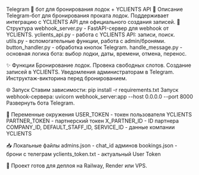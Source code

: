 Telegram 📢 бот для бронирования лодок + YCLIENTS API
🔄 Описание
Telegram-бот для бронирования проката лодок. Поддерживает интеграцию с YCLIENTS API для официального создания записей.
📂 Структура
webhook_server.py - FastAPI-сервер для webhook от YCLIENTS.
yclients_api.py - работа с YCLIENTS API: записи, поиск.
utils.py - вспомогательные функции, работа с admin/бронями.
button_handler.py - обработка кнопок Telegram.
handle_message.py - основная логика бота: выбор лодки, даты, времени, отмена, перенос.

✨ Функции
Бронирование лодок.
Провека свободных слотов.
Создание записей в YCLIENTS.
Уведомления администраторам в Telegram.
Инструктаж-викторина перед бронированием.

🌐 Запуск
Ставим зависимости:
pip install -r requirements.txt
Запуск webhook-сервера:
uvicorn webhook_server:app --host 0.0.0.0 --port 8000
Развернуть бота Telegram.

🔧 Переменные окружения
USER_TOKEN - токен пользователя YCLIENTS
PARTNER_TOKEN - партнерский токен
X_PARTNER_ID - ID партнера
COMPANY_ID, DEFAULT_STAFF_ID, SERVICE_ID - данные компании YCLIENTS

📥 Локальные файлы
admins.json - chat_id админов
bookings.json - брони с телеграм
yclients_token.txt - актуальный User Token

📍 Проект готов для деплоя на Railway, Render или VPS.
